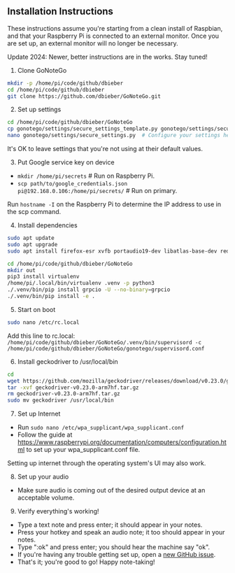 ## Installation Instructions

These instructions assume you're starting from a clean install of Raspbian,
and that your Raspberry Pi is connected to an external monitor.
Once you are set up, an external monitor will no longer be necessary.

Update 2024: Newer, better instructions are in the works. Stay tuned!

1.  Clone GoNoteGo

  ```bash
mkdir -p /home/pi/code/github/dbieber
cd /home/pi/code/github/dbieber
git clone https://github.com/dbieber/GoNoteGo.git
```

2.  Set up settings

  ```bash
cd /home/pi/code/github/dbieber/GoNoteGo
cp gonotego/settings/secure_settings_template.py gonotego/settings/secure_settings.py
nano gonotego/settings/secure_settings.py  # Configure your settings here.
```

It's OK to leave settings that you're not using at their default values.

3. Put Google service key on device

* `mkdir /home/pi/secrets`  # Run on Raspberry Pi.
* `scp path/to/google_credentials.json pi@192.168.0.106:/home/pi/secrets/`  # Run on primary.

Run `hostname -I` on the Raspberry Pi to determine the IP address to use in the scp command.

4. Install dependencies

  ```bash
sudo apt update
sudo apt upgrade
sudo apt install firefox-esr xvfb portaudio19-dev libatlas-base-dev redis-server espeak rustc python3-dev

cd /home/pi/code/github/dbieber/GoNoteGo
mkdir out
pip3 install virtualenv
/home/pi/.local/bin/virtualenv .venv -p python3
./.venv/bin/pip install grpcio -U --no-binary=grpcio
./.venv/bin/pip install -e .
```

5. Start on boot

  ```bash
sudo nano /etc/rc.local
```
  Add this line to rc.local:
  `/home/pi/code/github/dbieber/GoNoteGo/.venv/bin/supervisord -c /home/pi/code/github/dbieber/GoNoteGo/gonotego/supervisord.conf`

6. Install geckodriver to /usr/local/bin

  ```bash
cd
wget https://github.com/mozilla/geckodriver/releases/download/v0.23.0/geckodriver-v0.23.0-arm7hf.tar.gz
tar -xvf geckodriver-v0.23.0-arm7hf.tar.gz
rm geckodriver-v0.23.0-arm7hf.tar.gz
sudo mv geckodriver /usr/local/bin
```

7. Set up Internet

* Run `sudo nano /etc/wpa_supplicant/wpa_supplicant.conf`
* Follow the guide at https://www.raspberrypi.org/documentation/computers/configuration.html to set up your wpa_supplicant.conf file.

Setting up internet through the operating system's UI may also work.

8. Set up your audio

* Make sure audio is coming out of the desired output device at an acceptable volume.

9. Verify everything's working!

* Type a text note and press enter; it should appear in your notes.
* Press your hotkey and speak an audio note; it too should appear in your notes.
* Type ":ok" and press enter; you should hear the machine say "ok".
* If you're having any trouble getting set up, open a [new GitHub issue](https://github.com/dbieber/GoNoteGo/issues).
* That's it; you're good to go! Happy note-taking!
